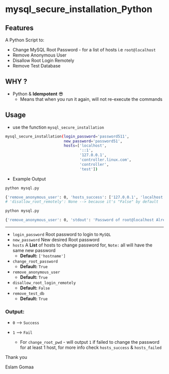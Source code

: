 

# mysql_secure_installation_Python





## Features

A Python Script to:

* Change MySQL Root Password - for a list of hosts i.e `root@localhost`
* Remove Anonymous User
* Disallow Root Login Remotely
* Remove Test Database



## WHY ?



* Python & **Idempotent** :sunglasses:
  * Means that when you run it again, will not re-execute the commands



## Usage



* use the function `mysql_secure_installation`

```bash
mysql_secure_installation(login_password='password511',
                          new_password='password51',
                          hosts=['localhost',
                                 '::1',
                                 '127.0.0.1',
                                 'controller.linux.com',
                                 'controller',
                                 'test'])
```



* Example Output

```bash
python mysql.py

{'remove_anonymous_user': 0, 'hosts_success': ['127.0.0.1', 'localhost', '::1'], 'disallow_root_remotely': None, 'hosts_failed': ['test', 'controller', 'controller.linux.com'], 'remove_test_db': 0, 'change_root_pwd': 1}
# 'disallow_root_remotely': None --> because it's "False" by default

python mysql.py

{'remove_anonymous_user': 0, 'stdout': 'Password of root@localhost Already meets the desired state', 'hosts_success': [], 'disallow_root_remotely': None, 'hosts_failed': [], 'remove_test_db': 0, 'change_root_pwd': 0}
```



---



* `login_password` Root password to login to `MySQL`
* `new_password` New desired Root password
* `hosts` A **List** of hosts to change password for, `Note:` all will have the same new password
  * **Default:** `['hostname'] `
* `change_root_password`
  * **Default:** `True`
* `remove_anonymous_user`
  * **Default:** `True`
* `disallow_root_login_remotely`
  * **Default:** `False`
* `remove_test_db`
  * **Default:** `True`





### Output:

* `0` –> `Success`

* `1` –>  `Fail`

  * For `change_root_pwd` - will output `1` if failed to change the password for at least 1 host, for more info check `hosts_success` & `hosts_failed`

    





Thank you 

Eslam Gomaa


